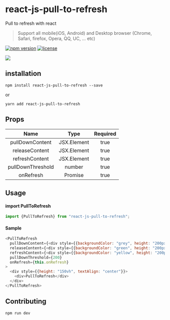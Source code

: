 # react-js-pull-to-refresh

Pull to refresh with react
 > Support all mobile(iOS, Android) and Desktop browser (Chrome, Safari, firefox, Opera, QQ, UC, ... etc)


[![npm version](https://badge.fury.io/js/react-js-pull-to-refresh.svg)](https://badge.fury.io/js/react-js-pull-to-refresh)
[![license](https://img.shields.io/github/license/echoulen/react-js-pull-to-refresh.svg)](https://opensource.org/licenses/MIT)

![](https://media.giphy.com/media/xT1R9QXh120aPohDGw/giphy.gif)

## installation
`npm install react-js-pull-to-refresh --save`

or

`yarn add react-js-pull-to-refresh`

## Props
|Name|Type|Required
|:------:|:------:|:------:|
|pullDownContent|JSX.Element|true|
|releaseContent|JSX.Element|true|
|refreshContent|JSX.Element|true|
|pullDownThreshold|number|true|
|onRefresh|Promise|true|

## Usage

#### import PullToRefresh
```js
import {PullToRefresh} from "react-js-pull-to-refresh";
```

#### Sample
```js
<PullToRefresh
  pullDownContent={<div style={{backgroundColor: "grey", height: "200px", textAlign: "center"}}>Pull down to refresh</div>}
  releaseContent={<div style={{backgroundColor: "green", height: "200px", textAlign: "center"}}>Release to refresh</div>}
  refreshContent={<div style={{backgroundColor: "yellow", height: "200px", textAlign: "center"}}>Refreshing</div>}
  pullDownThreshold={200}
  onRefresh={this.onRefresh}
>
  <div style={{height: "150vh", textAlign: "center"}}>
    <div>PullToRefresh</div>
  </div>
</PullToRefresh>
```

## Contributing
`npm run dev`
